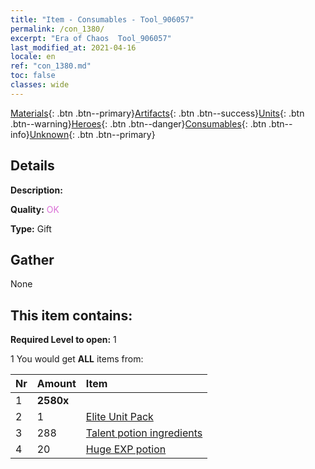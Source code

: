 ```yaml
---
title: "Item - Consumables - Tool_906057"
permalink: /con_1380/
excerpt: "Era of Chaos  Tool_906057"
last_modified_at: 2021-04-16
locale: en
ref: "con_1380.md"
toc: false
classes: wide
---
```

 [Materials](/Items/){: .btn .btn--primary}[Artifacts](/Items/Artifacts/){: .btn .btn--success}[Units](/Items/Units/){: .btn .btn--warning}[Heroes](/Items/Heroes/){: .btn .btn--danger}[Consumables](/Items/Consumables/){: .btn .btn--info}[Unknown](/Items/Unknown/){: .btn .btn--primary}

## Details
 **Description:** 

 **Quality:** <span style="color: #DA70D6">OK</span>

 **Type:** Gift

## Gather

  None

## This item contains:

 **Required Level to open:** 1

 1 You would get **ALL** items  from:

  | Nr | Amount |     Item    |
  |:---|:-------|:------------|
  | 1 |  **2580x** | <i class="fas fa-gem"/> |  | 
  | 2 | 1 | [Elite Unit Pack](/Items/con_1373/) |  | 
  | 3 | 288 | [Talent potion ingredients](/Items/con_1120/) |  | 
  | 4 | 20 | [Huge EXP potion](/Items/con_703/) |  | 
